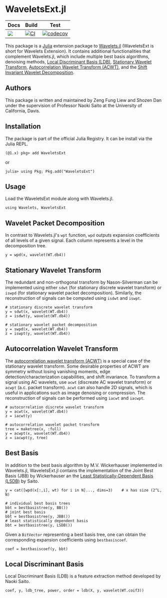 # WaveletsExt.jl

| Docs | Build | Test |
|------|-------|------|
| [![](https://img.shields.io/badge/docs-stable-blue.svg)](https://zengfung.github.io/WaveletsExt.jl/stable) | [![CI](https://github.com/zengfung/WaveletsExt.jl/actions/workflows/CI.yml/badge.svg)](https://github.com/zengfung/WaveletsExt.jl/actions) | [![codecov](https://codecov.io/gh/zengfung/WaveletsExt.jl/branch/master/graph/badge.svg?token=3J520FN4J2)](https://codecov.io/gh/zengfung/WaveletsExt.jl) |



This package is a [Julia](https://github.com/JuliaLang/julia) extension package to [Wavelets.jl](https://github.com/JuliaDSP/Wavelets.jl) (WaveletsExt is short for Wavelets Extension). It contains additional functionalities that complement Wavelets.jl, which include multiple best basis algorithms, denoising methods, [Local Discriminant Basis (LDB)](https://www.math.ucdavis.edu/~saito/publications/saito_ldb_jmiv.pdf), [Stationary Wavelet Transform](https://citeseerx.ist.psu.edu/viewdoc/download?doi=10.1.1.49.2662&rep=rep1&type=pdf), [Autocorrelation Wavelet Transform (ACWT)](https://www.math.ucdavis.edu/~saito/publications/saito_minframe.pdf), and the [Shift Invariant Wavelet Decomposition](https://israelcohen.com/wp-content/uploads/2018/05/ICASSP95.pdf).

## Authors
This package is written and maintained by Zeng Fung Liew and Shozen Dan under the supervision of Professor Naoki Saito at the University of California, Davis.

## Installation
The package is part of the official Julia Registry. It can be install via the Julia REPL.
```
(@1.x) pkg> add WaveletsExt
```
or
```
julia> using Pkg; Pkg.add("WaveletsExt")
```
## Usage
Load the WaveletsExt module along with Wavelets.jl.
```
using Wavelets, WaveletsExt
```

## Wavelet Packet Decomposition
In contrast to Wavelets.jl's `wpt` function, `wpd` outputs expansion coefficients of all levels of a given signal. Each column represents a level in the decomposition tree.
```
y = wpd(x, wavelet(WT.db4))
```

## Stationary Wavelet Transform
The redundant and non-orthogonal transform by Nason-Silverman can be implemented using either `sdwt` (for stationary discrete wavelet transform) or `iswpd` (for stationary wavelet packet decomposition). Similarly, the reconstruction of signals can be computed using `isdwt` and `iswpt`.
```
# stationary discrete wavelet transform
y = sdwt(x, wavelet(WT.db4))
z = isdwt(y, wavelet(WT.db4))

# stationary wavelet packet decomposition
y = swpd(x, wavelet(WT.db4))
z = iswpt(y, wavelet(WT.db4))
```

## Autocorrelation Wavelet Transform
The [autocorrelation wavelet transform (ACWT)](https://www.math.ucdavis.edu/~saito/publications/saito_minframe.pdf) is a special case of the stationary wavelet transform. Some desirable properties of ACWT are symmetry without losing vanishing moments, edge detection/characterization capabilities, and shift invariance. To transform a signal using AC wavelets, use `acwt` (discreate AC wavelet transform) or `acwpt` (a.c. packet transform). `acwt` can also handle 2D signals, which is useful in applications such as image denoising or compression. The reconstruction of signals can be performed using `iacwt` and `iacwpt`.
```
# autocorrelation discrete wavelet transform
y = acwt(x, wavelet(WT.db4))
z = iacwt(y)

# autocorrelation wavelet packet transform
tree = maketree(x, :full)
y = acwpt(x, wavelet(WT.db4))
z = iacwpt(y, tree)
```

## Best Basis
In addition to the best basis algorithm by M.V. Wickerhauser implemented in Wavelets.jl, WaveletsExt.jl contains the implementation of the Joint Best Basis (JBB) by Wickerhauser an the [Least Statistically-Dependent Basis (LSDB)](https://www.math.ucdavis.edu/~saito/courses/ACHA.suppl/lsdb-pr-journal.pdf) by Saito.
```
y = cat([wpd(x[:,i], wt) for i in N]..., dims=3)    # x has size (2^L, N)

# individual best basis trees
bbt = bestbasistree(y, BB())
# joint best basis
bbt = bestbasistree(y, JBB())
# least statistically dependent basis
bbt = bestbasistree(y, LSDB())
```
Given a `BitVector` representing a best basis tree, one can obtain the corresponding expansion coefficients using `bestbasiscoef`.
```
coef = bestbasiscoef(y, bbt)
```

## Local Discriminant Basis
Local Discriminant Basis (LDB) is a feature extraction method developed by Naoki Saito.
```{julia}
coef, y, ldb_tree, power, order = ldb(X, y, wavelet(WT.coif3))
```